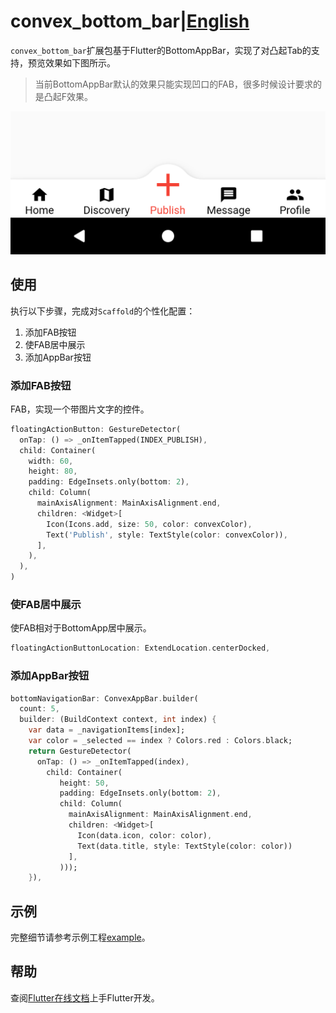 # convex_bottom_bar|[English](README.md)

`convex_bottom_bar`扩展包基于Flutter的BottomAppBar，实现了对凸起Tab的支持，预览效果如下图所示。

> 当前BottomAppBar默认的效果只能实现凹口的FAB，很多时候设计要求的是凸起F效果。

![Screenshot](doc/Screenshot_1571041912.png)

## 使用
执行以下步骤，完成对`Scaffold`的个性化配置：
1. 添加FAB按钮
2. 使FAB居中展示
3. 添加AppBar按钮

### 添加FAB按钮
FAB，实现一个带图片文字的控件。

```dart
floatingActionButton: GestureDetector(
  onTap: () => _onItemTapped(INDEX_PUBLISH),
  child: Container(
    width: 60,
    height: 80,
    padding: EdgeInsets.only(bottom: 2),
    child: Column(
      mainAxisAlignment: MainAxisAlignment.end,
      children: <Widget>[
        Icon(Icons.add, size: 50, color: convexColor),
        Text('Publish', style: TextStyle(color: convexColor)),
      ],
    ),
  ),
)
```
### 使FAB居中展示
使FAB相对于BottomApp居中展示。

```dart
floatingActionButtonLocation: ExtendLocation.centerDocked,
```
### 添加AppBar按钮

```dart
bottomNavigationBar: ConvexAppBar.builder(
  count: 5,
  builder: (BuildContext context, int index) {
    var data = _navigationItems[index];
    var color = _selected == index ? Colors.red : Colors.black;
    return GestureDetector(
      onTap: () => _onItemTapped(index),
        child: Container(
           height: 50,
           padding: EdgeInsets.only(bottom: 2),
           child: Column(
             mainAxisAlignment: MainAxisAlignment.end,
             children: <Widget>[
               Icon(data.icon, color: color),
               Text(data.title, style: TextStyle(color: color))
             ],
           )));
    }),
```

## 示例
完整细节请参考示例工程[example](example)。

## 帮助

查阅[Flutter在线文档](https://flutter.dev/docs)上手Flutter开发。
